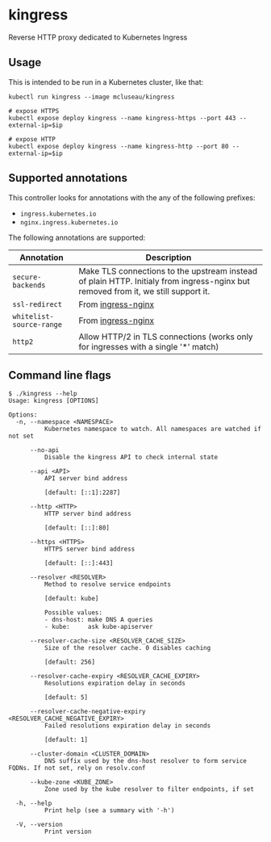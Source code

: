 # kingress

Reverse HTTP proxy dedicated to Kubernetes Ingress

## Usage

This is intended to be run in a Kubernetes cluster, like that:

```
kubectl run kingress --image mcluseau/kingress

# expose HTTPS
kubectl expose deploy kingress --name kingress-https --port 443 --external-ip=$ip

# expose HTTP
kubectl expose deploy kingress --name kingress-http --port 80 --external-ip=$ip
```

## Supported annotations

This controller looks for annotations with the any of the following prefixes:

- `ingress.kubernetes.io`
- `nginx.ingress.kubernetes.io`

The following annotations are supported:

| Annotation | Description |
| --- | --- |
| `secure-backends` | Make TLS connections to the upstream instead of plain HTTP. Initialy from ingress-nginx but removed from it, we still support it. |
| `ssl-redirect` | From [ingress-nginx](https://github.com/kubernetes/ingress-nginx/blob/master/docs/user-guide/nginx-configuration/annotations.md#server-side-https-enforcement-through-redirect) |
| `whitelist-source-range` | From [ingress-nginx](https://github.com/kubernetes/ingress-nginx/blob/master/docs/user-guide/nginx-configuration/annotations.md#whitelist-source-range) |
| `http2` | Allow HTTP/2 in TLS connections (works only for ingresses with a single '\*' match) |

## Command line flags

```
$ ./kingress --help
Usage: kingress [OPTIONS]

Options:
  -n, --namespace <NAMESPACE>
          Kubernetes namespace to watch. All namespaces are watched if not set

      --no-api
          Disable the kingress API to check internal state

      --api <API>
          API server bind address
          
          [default: [::1]:2287]

      --http <HTTP>
          HTTP server bind address
          
          [default: [::]:80]

      --https <HTTPS>
          HTTPS server bind address
          
          [default: [::]:443]

      --resolver <RESOLVER>
          Method to resolve service endpoints
          
          [default: kube]

          Possible values:
          - dns-host: make DNS A queries
          - kube:     ask kube-apiserver

      --resolver-cache-size <RESOLVER_CACHE_SIZE>
          Size of the resolver cache. 0 disables caching
          
          [default: 256]

      --resolver-cache-expiry <RESOLVER_CACHE_EXPIRY>
          Resolutions expiration delay in seconds
          
          [default: 5]

      --resolver-cache-negative-expiry <RESOLVER_CACHE_NEGATIVE_EXPIRY>
          Failed resolutions expiration delay in seconds
          
          [default: 1]

      --cluster-domain <CLUSTER_DOMAIN>
          DNS suffix used by the dns-host resolver to form service FQDNs. If not set, rely on resolv.conf

      --kube-zone <KUBE_ZONE>
          Zone used by the kube resolver to filter endpoints, if set

  -h, --help
          Print help (see a summary with '-h')

  -V, --version
          Print version

```
